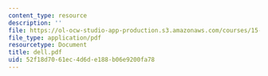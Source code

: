 ```yaml
---
content_type: resource
description: ''
file: https://ol-ocw-studio-app-production.s3.amazonaws.com/courses/15-902-strategic-management-i-fall-2006/52f18d7061ec4d6de188b06e9200fa78_dell.pdf
file_type: application/pdf
resourcetype: Document
title: dell.pdf
uid: 52f18d70-61ec-4d6d-e188-b06e9200fa78
---
```

